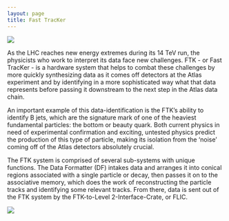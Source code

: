 ```yaml
---
layout: page
title: Fast TracKer
---
```


<img src="http://i.imgur.com/IeABa8P.jpg?2" />

As the LHC reaches new energy extremes during its 14 TeV run, the physicists who work to interpret its data face new challenges. FTK - or Fast TracKer - is a hardware system that helps to combat these challenges by more quickly synthesizing data as it comes off detectors at the Atlas experiment and by identifying in a more sophisticated way what that data represents before passing it downstream to the next step in the Atlas data chain.

An important example of this data-identification is the FTK’s ability to identify B jets, which are the signature mark of one of the heaviest fundamental particles: the bottom or beauty quark. Both current physics in need of experimental confirmation and exciting, untested physics predict the production of this type of particle, making its isolation from the ‘noise’ coming off of the Atlas detectors absolutely crucial.

The FTK system is comprised of several sub-systems with unique functions. The Data Formatter (DF) intakes data and arranges it into conical regions associated with a single particle or decay, then passes it on to the associative memory, which does the work of reconstructing the particle tracks and identifying some relevant tracks. From there, data is sent out of the FTK system by the FTK-to-Level 2-Interface-Crate, or FLIC.

<img src="http://i.imgur.com/kdwalZy.jpg?1" />
